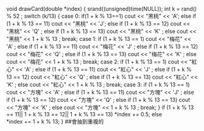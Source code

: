 void drawCard(double *index)
{
	srand((unsigned)time(NULL));
	int k = rand() % 52 ;
	switch (k/13)
	{
		case 0:
			if(1 + k % 13==1)
				cout << "黑桃" << 'A';
			else if (1 + k % 13 == 11)
				cout << "黑桃" << 'J';
			else if (1 + k % 13 == 12)
				cout << "黑桃" << 'Q' ;
			else if (1 + k % 13 == 13)
				cout << "黑桃" << 'K' ;
			else
				cout << "黑桃" << 1 + k % 13 ;
			break;
		case 1:
			if (1 + k % 13 == 1)
				cout << "梅花" << 'A' ;
			else if (1 + k % 13 == 11)
				cout << "梅花" << 'J' ;
			else if (1 + k % 13 == 12)
				cout << "梅花" << 'Q' ;
			else if (1 + k % 13 == 13)
				cout << "梅花" << 'K' ;
			else
				cout << "梅花" << 1 + k % 13 ;
			break;
		case 2:
			if (1 + k % 13 == 1)
				cout << "紅心" << 'A' ;
			else if (1 + k % 13 == 11)
				cout << "紅心" << 'J' ;
			else if (1 + k % 13 == 12)
				cout << "紅心" << 'Q' ;
			else if (1 + k % 13 == 13)
				cout << "紅心" << 'K' ;
			else
				cout << "紅心" << 1 + k % 13 ;
			break;
		case 3:
			if (1 + k % 13 == 1)
				cout << "方塊" << 'A' ;
			else if (1 + k % 13 == 11)
				cout << "方塊" << 'J' ;
			else if (1 + k % 13 == 12)
				cout << "方塊" << 'Q' ;
			else if (1 + k % 13 == 13)
				cout << "方塊" << 'K' ;
			else
				cout << "方塊" << 1 + k % 13 ;
			break;
	}
	if (1 + k % 13 == 11|| 1 + k % 13 == 12|| 1 + k % 13 == 13)
		*index += 0.5;
	else	
		*index += 1 + k % 13;
}
##會抽到重複的
